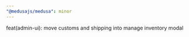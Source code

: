 ```yaml
---
"@medusajs/medusa": minor
---
```


feat(admin-ui): move customs and shipping into manage inventory modal
